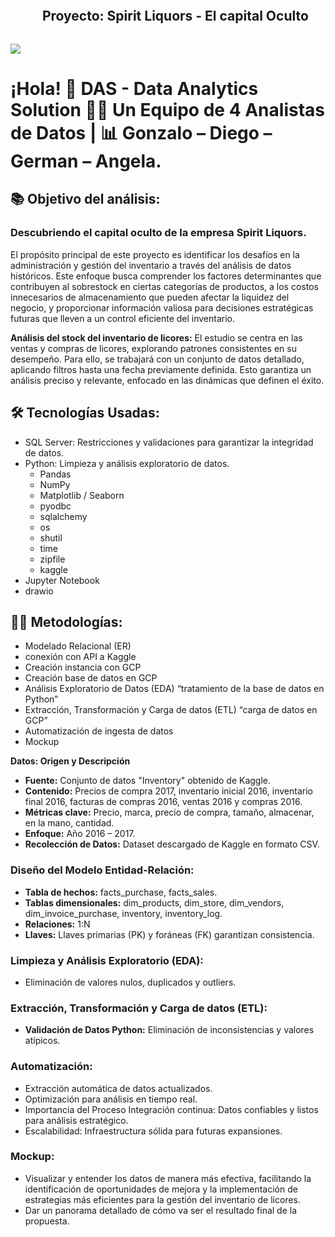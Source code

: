 <!--h2 without bottom border-->
<div id="user-content-toc">
  <ul align="center">
    <summary><h2 style="display: inline-block"> Proyecto: Spirit Liquors - El capital Oculto</h2></summary>
  </ul>
</div>

<!--horizontal divider(gradiant)-->
<img src="https://user-images.githubusercontent.com/73097560/115834477-dbab4500-a447-11eb-908a-139a6edaec5c.gif">

# ¡Hola! 👋 DAS - Data Analytics Solution 👨‍💻 Un Equipo de 4 Analistas de Datos | 📊 Gonzalo – Diego – German – Angela.

<!--Intro start-->

## 📚 Objetivo del análisis: 

### Descubriendo el capital oculto de la empresa Spirit Liquors.

El propósito principal de este proyecto es identificar los desafíos en la administración y gestión del inventario a través del análisis de datos históricos. Este enfoque busca comprender los factores determinantes que contribuyen al sobrestock en ciertas categorías de productos, a los costos innecesarios de almacenamiento que pueden afectar la liquidez del negocio, y proporcionar información valiosa para decisiones estratégicas futuras que lleven a un control eficiente del inventario.

**Análisis del stock del inventario de licores:** El estudio se centra en las ventas y compras de licores, explorando patrones consistentes en su desempeño. Para ello, se trabajará con un conjunto de datos detallado, aplicando filtros hasta una fecha previamente definida. Esto garantiza un análisis preciso y relevante, enfocado en las dinámicas que definen el éxito.

## 🛠 Tecnologías Usadas:
- SQL Server: Restricciones y validaciones para garantizar la integridad de datos.
- Python: Limpieza y análisis exploratorio de datos.
  - Pandas
  - NumPy
  - Matplotlib / Seaborn
  - pyodbc
  - sqlalchemy
  - os
  - shutil
  - time
  - zipfile
  - kaggle
- Jupyter Notebook
- drawio

## 👨‍💻 Metodologías:
- Modelado Relacional (ER)
- conexión con API a Kaggle
- Creación instancia con GCP
- Creación base de datos en GCP
- Análisis Exploratorio de Datos (EDA) “tratamiento de la base de datos en Python”
- Extracción, Transformación y Carga de datos (ETL) “carga de datos en GCP”
- Automatización de ingesta de datos
- Mockup


**Datos: Origen y Descripción**
- **Fuente:** Conjunto de datos "Inventory" obtenido de Kaggle.
- **Contenido:** Precios de compra 2017, inventario inicial 2016, inventario final 2016, facturas de compras 2016, ventas 2016 y compras 2016.
- **Métricas clave:** Precio, marca, precio de compra, tamaño, almacenar, en la mano, cantidad.
- **Enfoque:** Año 2016 – 2017.
- **Recolección de Datos:** Dataset descargado de Kaggle en formato CSV.

### Diseño del Modelo Entidad-Relación:
- **Tabla de hechos:** facts_purchase, facts_sales.
- **Tablas dimensionales:** dim_products, dim_store, dim_vendors, dim_invoice_purchase, inventory, inventory_log.
- **Relaciones:** 1:N
- **Llaves:** Llaves primarias (PK) y foráneas (FK) garantizan consistencia.

### Limpieza y Análisis Exploratorio (EDA):
- Eliminación de valores nulos, duplicados y outliers.
 
### Extracción, Transformación y Carga de datos (ETL):
- **Validación de Datos Python:** Eliminación de inconsistencias y valores atípicos.

### Automatización:
- Extracción automática de datos actualizados. 
- Optimización para análisis en tiempo real.
- Importancia del Proceso Integración continua: Datos confiables y listos para análisis estratégico.
- Escalabilidad: Infraestructura sólida para futuras expansiones.

### Mockup:
- Visualizar y entender los datos de manera más efectiva, facilitando la identificación de oportunidades de mejora y la implementación de estrategias más eficientes para la gestión del inventario de licores.
- Dar un panorama detallado de cómo va ser el resultado final de la propuesta.


<!--Intro end-->
